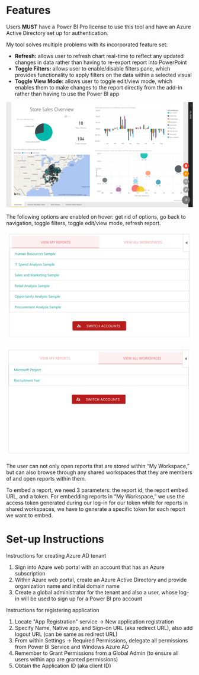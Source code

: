 # Features

Users **MUST** have a Power BI Pro license to use this tool and have an Azure Active Directory set up for authentication.

My tool solves multiple problems with its incorporated feature set: 
-	**Refresh:** allows user to refresh chart real-time to reflect any updated changes in data rather than having to re-export report into PowerPoint 
-	**Toggle Filters:** allows user to enable/disable filters pane, which provides functionality to apply filters on the data within a selected visual
-	**Toggle View Mode:** allows user to toggle edit/view mode, which enables them to make changes to the report directly from the add-in rather than having to use the Power BI app  <br />

![Options pane](PowerBIEmbedWeb/options.jpg?raw=true)

The following options are enabled on hover: get rid of options, go back to navigation, toggle filters, toggle edit/view mode, refresh report. <br />

![My Workspace](PowerBIEmbedWeb/myworkspace.jpg?raw=true)

![Shared Workspaces](PowerBIEmbedWeb/sharedworkspace.jpg?raw=true)  

The user can not only open reports that are stored within “My Workspace,” but can also browse through any shared workspaces that they are members of and open reports within them. 

To embed a report, we need 3 parameters: the report id, the report embed URL, and a token.
For embedding reports in “My Workspace,” we use the access token generated during our log-in for our token while for reports in shared workspaces, we have to generate a specific token for each report we want to embed.   <br />

# Set-up Instructions

Instructions for creating Azure AD tenant 
1.	Sign into Azure web portal with an account that has an Azure subscription
2.	Within Azure web portal, create an Azure Active Directory and provide organization name and initial domain name
3.	Create a global administrator for the tenant and also a user, whose log-in will be used to sign up for a Power BI pro account
 
Instructions for registering application
1.	Locate "App Registration" service -> New application registration 
2.	Specify Name, Native app, and Sign-on URL (aka redirect URL), also add logout URL (can be same as redirect URL) 
3.	From within Settings -> Required Permissions, delegate all permissions from Power BI Service and Windows Azure AD
4.	Remember to Grant Permissions from a Global Admin (to ensure all users within app are granted permissions) 
5.	Obtain the Application ID (aka client ID) 
